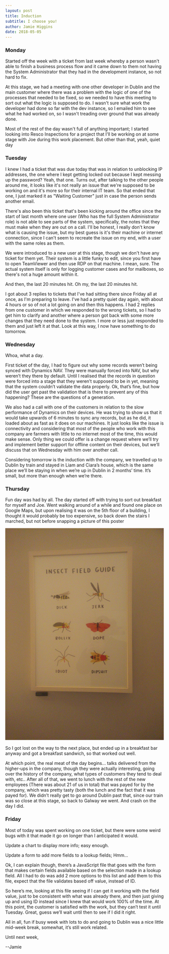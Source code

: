 ```yaml
---
layout: post
title: Induction 
subtitle: I choose you!
author: Jamie Higgins
date: 2018-05-05
---
```


### Monday

Started off the week with a ticket from last week whereby a person wasn't able to finish a business process flow and it came down to them not having the System Administrator that they had in the development instance, so not hard to fix.

At this stage, we had a meeting with one other developer in Dublin and the main customer where there was a problem with the logic of one of the processes that needed to be fixed, so we needed to have this meeting to sort out what the logic is supposed to do. I wasn't sure what work the developer had done so far with the dev instance, so I emailed him to see what he had worked on, so I wasn't treading over ground that was already done.

Most of the rest of the day wasn't full of anything important; I started looking into Resco Inspections for a project that I'll be working on at some stage with Joe during this work placement. But other than that, yeah, quiet day

### Tuesday

I knew I had a ticket that was due today that was in relation to unblocking IP addresses, the one where I kept getting locked out because I kept messing up the password? Yeah, that one. Turns out, after talking to the other people around me, it looks like it's not really an issue that we're supposed to be working on and it's more so for their internal IT team. So that ended that one, I just marked it as "Waiting Customer" just in case the person sends another email.

There's also been this ticket that's been kicking around the office since the start of last month where one user (Who has the full System Administrator role) is not able to see parts of the system, specifically, the notes that they must make when they are out on a call. I'll be honest, I really don't know what is causing the issue, but my best guess is it's their machine or internet connection, since I can't seem to recreate the issue on my end, with a user with the same roles as them.

We were introduced to a new user at this stage, though we don't have any ticket for them yet. Their system is a little funky to edit, since you first have to open TeamViewer and then use RDP on that machine. I mean, sure. The actual system itself is only for logging customer cases and for mailboxes, so there's not a huge amount within it.

And then, the last 20 minutes hit. Oh my, the last 20 minutes hit.

I got about 3 replies to tickets that I've had sitting there since Friday all at once, as I'm preparing to leave. I've had a pretty quiet day again, with about 4 hours or so of not a lot going on and then this happens. I had 2 replies from one customer in which we responded to the wrong tickets, so I had to get him to clarify and another where a person got back with some more changes that they need done to the system. I more or less just responded to them and just left it at that. Look at this way, I now have something to do tomorrow.

### Wednesday

Whoa, what a day.

First ticket of the day, I had to figure out why some records weren’t being synced with Dynamics NAV. They were manually forced into NAV, but why weren’t they there by default. Until I realised that the records in question were forced into a stage that they weren’t supposed to be in yet, meaning that the system couldn’t validate the data properly. Ok, that’s fine, but how did the user get past the validation that is there to prevent any of this happening? These are the questions of a generation.

We also had a call with one of the customers in relation to the slow performance of Dynamics on their devices. He was trying to show us that it would take upwards of 6 minutes to sync any records, but as he did, it loaded about as fast as it does on our machines. It just looks like the issue is connectivity and considering that most of the people who work with this company are farmers with little to no internet most of the time, this would make sense. Only thing we could offer is a change request where we’ll try and implement better support for offline content on their devices, but we’ll discuss that on Wednesday with him over another call.

Considering tomorrow is the induction with the company, we travelled up to Dublin by train and stayed in Liam and Ciara’s house, which is the same place we’ll be staying in when we’re up in Dublin in 2 months’ time. It’s small, but more than enough when we’re there.

### Thursday

Fun day was had by all. The day started off with trying to sort out breakfast for myself and Joe. Went walking around of a while and found one place on Google Maps, but upon realising it was on the 5th floor of a building, I thought it would probably be too expensive, so back down the stairs I marched, but not before snapping a picture of this poster

![Poster of bugs](/assets/img/post/2018/05/05/Image_1.jpg)

So I got lost on the way to the next place, but ended up in a breakfast bar anyway and got a breakfast sandwich, so that worked out well.

At which point, the real meat of the day begins… talks delivered from the higher-ups in the company, though they were actually interesting, going over the history of the company, what types of customers they tend to deal with, etc.. After all of that, we went to lunch with the rest of the new employees (There was about 21 of us in total) that was payed for by the company, which was pretty tasty (both the lunch and the fact that it was payed for). We didn’t really get to go around Dublin past that, since our train was so close at this stage, so back to Galway we went. And crash on the day I did.

### Friday

Most of today was spent working on one ticket, but there were some weird bugs with it that made it go on longer than I anticipated it would.

Update a chart to display more info; easy enough.

Update a form to add more fields to a lookup fields; Hmm…

Ok, I can explain though, there’s a JavaScript file that goes with the form that makes certain fields available based on the selection made in a lookup field. All I had to do was add 2 more options to this list and add them to this file, expect that the file validates based off value, instead of ID.

So here’s me, looking at this file seeing if I can get it working with the field value, just to be consistent with what was already there, and then just giving up and using ID instead since I knew that would work 100% of the time. At this point, the customer is satisfied with the work, but they can’t test it until Tuesday. Great, guess we’ll wait until then to see if I did it right.

All in all, fun if busy week with lots to do and going to Dublin was a nice little mid-week break, somewhat, it’s still work related.

Until next week,

--Jamie